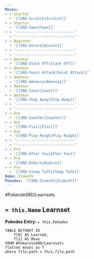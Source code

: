 ```yaml
---
Moves:
- - Starter
  - '[[SRD-Scratch|Scratch]]'
- - Starter
  - '[[SRD-Yawn|Yawn]]'
- - '---------------------------'
  - '---------------------------'
- - Beginner
  - '[[SRD-Encore|Encore]]'
- - '---------------------------'
  - '---------------------------'
- - Amateur
  - '[[SRD-Slack Off|Slack Off]]'
- - Amateur
  - '[[SRD-Feint Attack|Feint Attack]]'
- - Amateur
  - '[[SRD-Amnesia|Amnesia]]'
- - Amateur
  - '[[SRD-Covet|Covet]]'
- - Amateur
  - '[[SRD-Chip Away|Chip Away]]'
- - '---------------------------'
  - '---------------------------'
- - Ace
  - '[[SRD-Counter|Counter]]'
- - Ace
  - '[[SRD-Flail|Flail]]'
- - Ace
  - '[[SRD-Play Rough|Play Rough]]'
- - '---------------------------'
  - '---------------------------'
- - Pro
  - '[[SRD-After You|After You]]'
- - Pro
  - '[[SRD-Endure|Endure]]'
- - Pro
  - '[[SRD-Sleep Talk|Sleep Talk]]'
Name: Slakoth
Pokedex: '[[SRD-Slakoth|Slakoth]]'
---
```


#PokeroleSRD/Learnsets

## `= this.Name` Learnset

**Pokedex Entry:** `= this.Pokedex`

```dataview
TABLE WITHOUT ID
    T[0] AS Learned,
    T[1] AS Move
FROM #PokeroleSRD/Learnsets
flatten moves as T
where file.path = this.file.path
```
